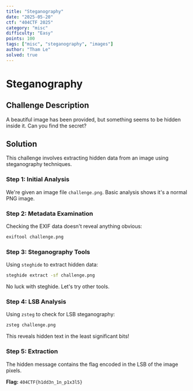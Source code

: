 ```yaml
---
title: "Steganography"
date: "2025-05-20"
ctf: "404CTF 2025"
category: "misc"
difficulty: "Easy"
points: 100
tags: ["misc", "steganography", "images"]
author: "Tham Le"
solved: true
---
```


# Steganography

## Challenge Description

A beautiful image has been provided, but something seems to be hidden inside it. Can you find the secret?

## Solution

This challenge involves extracting hidden data from an image using steganography techniques.

### Step 1: Initial Analysis

We're given an image file `challenge.png`. Basic analysis shows it's a normal PNG image.

### Step 2: Metadata Examination

Checking the EXIF data doesn't reveal anything obvious:
```bash
exiftool challenge.png
```

### Step 3: Steganography Tools

Using `steghide` to extract hidden data:
```bash
steghide extract -sf challenge.png
```

No luck with steghide. Let's try other tools.

### Step 4: LSB Analysis

Using `zsteg` to check for LSB steganography:
```bash
zsteg challenge.png
```

This reveals hidden text in the least significant bits!

### Step 5: Extraction

The hidden message contains the flag encoded in the LSB of the image pixels.

**Flag:** `404CTF{h1dd3n_1n_p1x3l5}` 